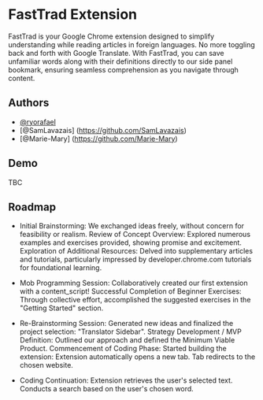 
# FastTrad Extension

FastTrad is your Google Chrome extension designed to simplify understanding while reading articles in foreign languages. No more toggling back and forth with Google Translate. With FastTrad, you can save unfamiliar words along with their definitions directly to our side panel bookmark, ensuring seamless comprehension as you navigate through content.


## Authors

- [@ryorafael](https://www.github.com/ryorafael)
- [@SamLavazais] (https://github.com/SamLavazais)
- [@Marie-Mary] (https://github.com/Marie-Mary)

## Demo

TBC


## Roadmap


- Initial Brainstorming: We exchanged ideas freely, without concern for feasibility or realism.
Review of Concept Overview: Explored numerous examples and exercises provided, showing promise and excitement.
Exploration of Additional Resources: Delved into supplementary articles and tutorials, particularly impressed by developer.chrome.com tutorials for foundational learning.

- Mob Programming Session: Collaboratively created our first extension with a content_script!
Successful Completion of Beginner Exercises: Through collective effort, accomplished the suggested exercises in the "Getting Started" section.


- Re-Brainstorming Session: Generated new ideas and finalized the project selection: "Translator Sidebar".
Strategy Development / MVP Definition: Outlined our approach and defined the Minimum Viable Product.
Commencement of Coding Phase: Started building the extension:
Extension automatically opens a new tab.
Tab redirects to the chosen website.


- Coding Continuation:
Extension retrieves the user's selected text.
Conducts a search based on the user's chosen word.

